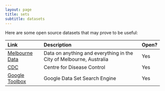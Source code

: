 ```yaml
---
layout: page
title: sets
subtitle: datasets
---
```


Here are some open source datasets that may prove to be useful: 

| Link | Description | Open? |
| :------ |:--- | :--- |
| [Melbourne Data](https://data.melbourne.vic.gov.au/) | Data on anything and everything in the City of Melbourne, Australia | Yes |
| [CDC](https://data.cdc.gov/browse) | Centre for Disease Control | Yes |
| [Google Toolbox](https://toolbox.google.com/datasetsearch)| Google Data Set Search Engine | Yes |
